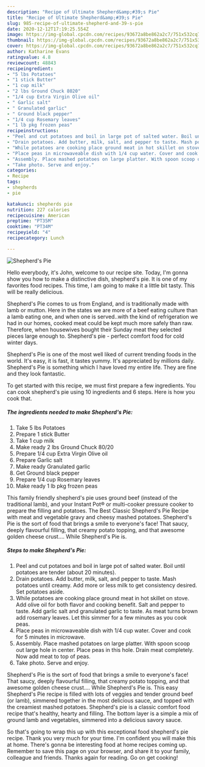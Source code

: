```yaml
---
description: "Recipe of Ultimate Shepherd&amp;#39;s Pie"
title: "Recipe of Ultimate Shepherd&amp;#39;s Pie"
slug: 985-recipe-of-ultimate-shepherd-and-39-s-pie
date: 2020-12-12T17:19:25.554Z
image: https://img-global.cpcdn.com/recipes/93672a8be862a2c7/751x532cq70/shepherds-pie-recipe-main-photo.jpg
thumbnail: https://img-global.cpcdn.com/recipes/93672a8be862a2c7/751x532cq70/shepherds-pie-recipe-main-photo.jpg
cover: https://img-global.cpcdn.com/recipes/93672a8be862a2c7/751x532cq70/shepherds-pie-recipe-main-photo.jpg
author: Katharine Evans
ratingvalue: 4.8
reviewcount: 48843
recipeingredient:
- "5 lbs Potatoes"
- "1 stick Butter"
- "1 cup milk"
- "2 lbs Ground Chuck 8020"
- "1/4 cup Extra Virgin Olive oil"
- " Garlic salt"
- " Granulated garlic"
- " Ground black pepper"
- "1/4 cup Rosemary leaves"
- "1 lb pkg frozen peas"
recipeinstructions:
- "Peel and cut potatoes and boil in large pot of salted water. Boil until potatoes are tender (about 20 minutes)."
- "Drain potatoes. Add butter, milk, salt, and pepper to taste. Mash potatoes until creamy. Add more or less milk to get consistency desired. Set potatoes aside."
- "While potatoes are cooking place ground meat in hot skillet on stove. Add olive oil for both flavor and cooking benefit. Salt and pepper to taste. Add garlic salt and granulated garlic to taste. As meat turns brown add rosemary leaves. Let this simmer for a few minutes as you cook peas."
- "Place peas in microwaveable dish with 1/4 cup water. Cover and cook for 5 minutes in microwave."
- "Assembly. Place mashed potatoes on large platter. With spoon scoop out large hole in center. Place peas in this hole. Drain meat completely. Now add meat to top of peas."
- "Take photo. Serve and enjoy."
categories:
- Recipe
tags:
- shepherds
- pie

katakunci: shepherds pie 
nutrition: 227 calories
recipecuisine: American
preptime: "PT35M"
cooktime: "PT34M"
recipeyield: "4"
recipecategory: Lunch

---
```



![Shepherd&#39;s Pie](https://img-global.cpcdn.com/recipes/93672a8be862a2c7/751x532cq70/shepherds-pie-recipe-main-photo.jpg)

Hello everybody, it's John, welcome to our recipe site. Today, I'm gonna show you how to make a distinctive dish, shepherd&#39;s pie. It is one of my favorites food recipes. This time, I am going to make it a little bit tasty. This will be really delicious.

Shepherd&#39;s Pie comes to us from England, and is traditionally made with lamb or mutton. Here in the states we are more of a beef eating culture than a lamb eating one, and when one is served..with the kind of refrigeration we had in our homes, cooked meat could be kept much more safely than raw. Therefore, when housewives bought their Sunday meat they selected pieces large enough to. Shepherd&#39;s pie - perfect comfort food for cold winter days.

Shepherd&#39;s Pie is one of the most well liked of current trending foods in the world. It's easy, it is fast, it tastes yummy. It's appreciated by millions daily. Shepherd&#39;s Pie is something which I have loved my entire life. They are fine and they look fantastic.


To get started with this recipe, we must first prepare a few ingredients. You can cook shepherd&#39;s pie using 10 ingredients and 6 steps. Here is how you cook that.

<!--inarticleads1-->

##### The ingredients needed to make Shepherd&#39;s Pie:

1. Take 5 lbs Potatoes
1. Prepare 1 stick Butter
1. Take 1 cup milk
1. Make ready 2 lbs Ground Chuck 80/20
1. Prepare 1/4 cup Extra Virgin Olive oil
1. Prepare  Garlic salt
1. Make ready  Granulated garlic
1. Get  Ground black pepper
1. Prepare 1/4 cup Rosemary leaves
1. Make ready 1 lb pkg frozen peas


This family friendly shepherd&#39;s pie uses ground beef (instead of the traditional lamb), and your Instant Pot® or multi-cooker pressure cooker to prepare the filling and potatoes. The Best Classic Shepherd&#39;s Pie Recipe with meat and vegetable gravy and cheesy mashed potatoes. Shepherd&#39;s Pie is the sort of food that brings a smile to everyone&#39;s face! That saucy, deeply flavourful filling, that creamy potato topping, and that awesome golden cheese crust.… While Shepherd&#39;s Pie is. 

<!--inarticleads2-->

##### Steps to make Shepherd&#39;s Pie:

1. Peel and cut potatoes and boil in large pot of salted water. Boil until potatoes are tender (about 20 minutes).
1. Drain potatoes. Add butter, milk, salt, and pepper to taste. Mash potatoes until creamy. Add more or less milk to get consistency desired. Set potatoes aside.
1. While potatoes are cooking place ground meat in hot skillet on stove. Add olive oil for both flavor and cooking benefit. Salt and pepper to taste. Add garlic salt and granulated garlic to taste. As meat turns brown add rosemary leaves. Let this simmer for a few minutes as you cook peas.
1. Place peas in microwaveable dish with 1/4 cup water. Cover and cook for 5 minutes in microwave.
1. Assembly. Place mashed potatoes on large platter. With spoon scoop out large hole in center. Place peas in this hole. Drain meat completely. Now add meat to top of peas.
1. Take photo. Serve and enjoy.


Shepherd&#39;s Pie is the sort of food that brings a smile to everyone&#39;s face! That saucy, deeply flavourful filling, that creamy potato topping, and that awesome golden cheese crust.… While Shepherd&#39;s Pie is. This easy Shepherd&#39;s Pie recipe is filled with lots of veggies and tender ground beef (or lamb), simmered together in the most delicious sauce, and topped with the creamiest mashed potatoes. Shepherd&#39;s pie is a classic comfort food recipe that&#39;s healthy, hearty and filling. The bottom layer is a simple a mix of ground lamb and vegetables, simmered into a delicious savory sauce. 

So that's going to wrap this up with this exceptional food shepherd&#39;s pie recipe. Thank you very much for your time. I'm confident you will make this at home. There's gonna be interesting food at home recipes coming up. Remember to save this page on your browser, and share it to your family, colleague and friends. Thanks again for reading. Go on get cooking!
